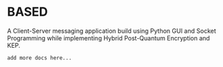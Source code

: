 # BASED
A Client-Server messaging application build using Python GUI and Socket Programming while implementing Hybrid Post-Quantum Encryption and KEP.

`add more docs here...`
